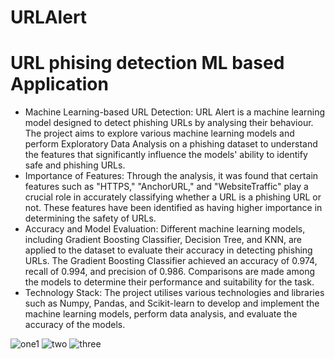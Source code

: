 # URLAlert
# URL phising detection ML based Application
- Machine Learning-based URL Detection: URL Alert is a machine learning model designed to detect phishing URLs by analysing their behaviour. The project aims to explore various machine learning models and perform Exploratory Data Analysis on a phishing dataset to understand the features that significantly influence the models' ability to identify safe and phishing URLs.
- Importance of Features: Through the analysis, it was found that certain features such as "HTTPS," "AnchorURL," and "WebsiteTraffic" play a crucial role in accurately classifying whether a URL is a phishing URL or not. These features have been identified as having higher importance in determining the safety of URLs.
- Accuracy and Model Evaluation: Different machine learning models, including Gradient Boosting Classifier, Decision Tree, and KNN, are applied to the dataset to evaluate their accuracy in detecting phishing URLs. The Gradient Boosting Classifier achieved an accuracy of 0.974, recall of 0.994, and precision of 0.986. Comparisons are made among the models to determine their performance and suitability for the task.
- Technology Stack: The project utilises various technologies and libraries such as Numpy, Pandas, and Scikit-learn to develop and implement the machine learning models, perform data analysis, and evaluate the accuracy of the models.




![one1](https://github.com/R-Bishnoi/URLAlert/assets/99094650/74fdf5b3-03bf-4623-a6b9-acfa36359376)
![two](https://github.com/R-Bishnoi/URLAlert/assets/99094650/399b7c5c-2761-4635-86f1-a921c0a036bd)
![three](https://github.com/R-Bishnoi/URLAlert/assets/99094650/1fb398d0-c83e-44f1-9940-c8182a439efe)
